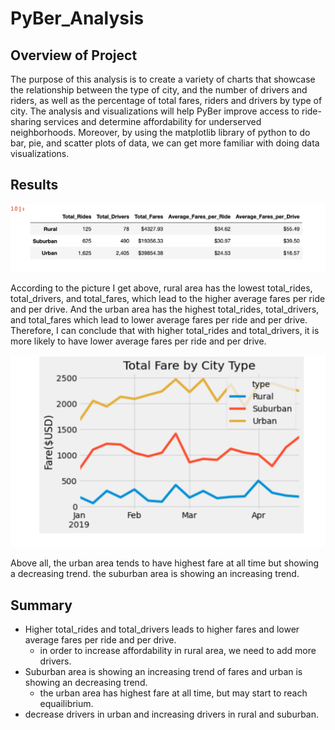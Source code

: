# PyBer_Analysis

## Overview of Project
The purpose of this analysis is to create a variety of charts that showcase the
relationship between the type of city, and the number of drivers and riders,
as well as the percentage of total fares, riders and drivers by type of city.
The analysis and visualizations will help PyBer improve access to ride-sharing
services and determine affordability for underserved neighborhoods. Moreover,
by using the matplotlib library of python to do bar, pie, and scatter plots of
data, we can get more familiar with doing data visualizations.

## Results

![1](Resources/1.png)

According to the picture I get above, rural area has the lowest total_rides,
total_drivers, and total_fares, which lead to the higher average fares per ride
and per drive. And the urban area has the highest total_rides, total_drivers,
and total_fares which lead to lower average fares per ride and per drive. Therefore,
I can conclude that with higher total_rides and total_drivers, it is more likely
to have lower average fares per ride and per drive.

![2](Resources/2.png)

Above all, the urban area tends to have highest fare at all time but showing
a decreasing trend. the suburban area is showing an increasing trend.

## Summary

- Higher total_rides and total_drivers leads to higher fares and lower average fares per ride and per drive.
  - in order to increase affordability in rural area, we need to add more drivers.
- Suburban area is showing an increasing trend of fares and urban is showing an decreasing trend.
  - the urban area has highest fare at all time, but may start to reach equailibrium.
- decrease drivers in urban and increasing drivers in rural and suburban.
